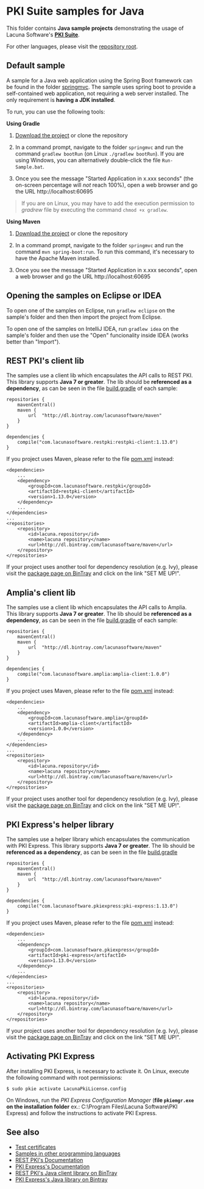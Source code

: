 # PKI Suite samples for Java

This folder contains **Java sample projects** demonstrating the usage of Lacuna Software's
**[PKI Suite](https://www.lacunasoftware.com/pki-suite)**.

For other languages, please visit the [repository root](https://github.com/LacunaSoftware/PkiSuiteSamples).

Default sample
--------------

A sample for a Java web application using the Spring Boot framework can be found in the folder
[springmvc](springmvc/). The sample uses spring boot to provide a self-contained web application,
not requiring a web server installed. The only requirement is **having a JDK installed**.

To run, you can use the following tools:

**Using Gradle**

1. [Download the project](https://github.com/LacunaSoftware/PkiSuiteSamples/archive/master.zip)
   or clone the repository
   
1. In a command prompt, navigate to the folder `springmvc` and run the command
   `gradlew bootRun` (on Linux `./gradlew bootRun`). If you are using Windows, you can alternatively
   double-click the file `Run-Sample.bat`.
  
1. Once you see the message "Started Application in x.xxx seconds" (the on-screen percentage
   will *not* reach 100%), open a web browser and go the URL http://localhost:60695
   
> If you are on Linux, you may have to add the execution permission to *gradrew* file by executing
the command `chmod +x gradlew`.

**Using Maven**

1. [Download the project](https://github.com/LacunaSoftware/PkiSuiteSamples/archive/master.zip)
   or clone the repository

1. In a command prompt, navigate to the folder `springmvc` and run the command
   `mvn spring-boot:run`. To run this command, it's necessary to have the Apache Maven installed.
   
1. Once you see the message "Started Application in x.xxx seconds", open a web browser and go the URL
   http://localhost:60695

Opening the samples on Eclipse or IDEA
--------------------------------------

To open one of the samples on Eclipse, run `gradlew eclipse` on the sample's folder and then
then import the project from Eclipse.

To open one of the samples on IntelliJ IDEA, run `gradlew idea` on the sample's folder
and then use the "Open" funcionality inside IDEA (works better than "Import").

REST PKI's client lib
---------------------

The samples use a client lib which encapsulates the API calls to REST PKI. This library
supports **Java 7 or greater**. The lib should be **referenced as a dependency**, as can
be seen in the file [build.gradle](springmvc/build.gradle) of each sample:

	repositories {
		mavenCentral()
		maven {
			url  "http://dl.bintray.com/lacunasoftware/maven" 
		}
	} 

	dependencies {
		compile("com.lacunasoftware.restpki:restpki-client:1.13.0")
	}

If you project uses Maven, please refer to the file [pom.xml](springmvc/pom.xml) instead:

	<dependencies>
		...
		<dependency>
			<groupId>com.lacunasoftware.restpki</groupId>
			<artifactId>restpki-client</artifactId>
			<version>1.13.0</version>
		</dependency>
		...
	</dependencies>
	...
	<repositories>
		<repository>
			<id>lacuna.repository</id>
			<name>lacuna repository</name>
			<url>http://dl.bintray.com/lacunasoftware/maven</url>
		</repository>
	</repositories>

If your project uses another tool for dependency resolution (e.g. Ivy), please visit the
[package page on BinTray](https://bintray.com/lacunasoftware/maven/restpki-client) and click on
the link "SET ME UP!".

Amplia's client lib
---------------------

The samples use a client lib which encapsulates the API calls to Amplia. This library
supports **Java 7 or greater**. The lib should be **referenced as a dependency**, as can
be seen in the file [build.gradle](springmvc/build.gradle) of each sample:

	repositories {
		mavenCentral()
		maven {
			url  "http://dl.bintray.com/lacunasoftware/maven" 
		}
	} 

	dependencies {
		compile("com.lacunasoftware.amplia:amplia-client:1.0.0")
	}

If you project uses Maven, please refer to the file [pom.xml](springmvc/pom.xml) instead:

	<dependencies>
		...
		<dependency>
			<groupId>com.lacunasoftware.amplia</groupId>
			<artifactId>amplia-client</artifactId>
			<version>1.0.0</version>
		</dependency>
		...
	</dependencies>
	...
	<repositories>
		<repository>
			<id>lacuna.repository</id>
			<name>lacuna repository</name>
			<url>http://dl.bintray.com/lacunasoftware/maven</url>
		</repository>
	</repositories>

If your project uses another tool for dependency resolution (e.g. Ivy), please visit the
[package page on BinTray](https://bintray.com/lacunasoftware/maven/amplia-client) and click on
the link "SET ME UP!".

PKI Express's helper library
----------------------------

The samples use a helper library which encapsulates the communication with PKI Express. This library
supports **Java 7 or greater**. The lib should be **referenced as a dependency**, as can be seen in the
file [build.gradle](springmvc/build.gradle)

	repositories {
		mavenCentral()
		maven {
			url  "http://dl.bintray.com/lacunasoftware/maven" 
		}
	} 

	dependencies {
		compile("com.lacunasoftware.pkiexpress:pki-express:1.13.0")
	}

If you project uses Maven, please refer to the file [pom.xml](springmvc/pom.xml) instead:

	<dependencies>
		...
		<dependency>
			<groupId>com.lacunasoftware.pkiexpress</groupId>
			<artifactId>pki-express</artifactId>
			<version>1.13.0</version>
		</dependency>
		...
	</dependencies>
	...
	<repositories>
		<repository>
			<id>lacuna.repository</id>
			<name>lacuna repository</name>
			<url>http://dl.bintray.com/lacunasoftware/maven</url>
		</repository>
	</repositories>

If your project uses another tool for dependency resolution (e.g. Ivy), please visit the
[package page on BinTray](https://bintray.com/lacunasoftware/maven/pki-express) and click on
the link "SET ME UP!".

Activating PKI Express
----------------------

After installing PKI Express, is necessary to activate it. On Linux, execute the following
command with root permissions:

	$ sudo pkie activate LacunaPkiLicense.config
	
On Windows, run the _PKI Express Configuration Manager_ (**file `pkiemgr.exe` on the installation folder** 
ex.: C:\Program Files\Lacuna Software\PKI Express) and follow the instructions to activate PKI Express.

See also
--------

* [Test certificates](https://docs.lacunasoftware.com/articles/pki-guide/test-certs)
* [Samples in other programming languages](https://github.com/LacunaSoftware/PkiSuiteSamples)
* [REST PKI's Documentation](http://docs.lacunasoftware.com/en-us/articles/rest-pki/java/index.html)
* [PKI Express's Documentation](http://docs.lacunasoftware.com/en-us/articles/pki-express/java/index.html)
* [REST PKI's Java client library on BinTray](https://bintray.com/lacunasoftware/maven/restpki-client)
* [PKI Express's Java library on Bintray](https://bintray.com/lacunasoftware/maven/pki-express)